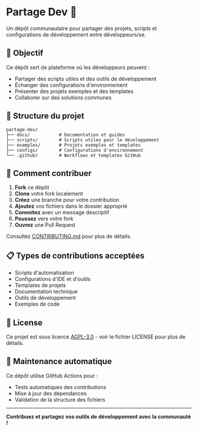 # Partage Dev 🚀

Un dépôt communautaire pour partager des projets, scripts et configurations de développement entre développeurs/se.

## 🎯 Objectif

Ce dépôt sert de plateforme où les développeurs peuvent :
- Partager des scripts utiles et des outils de développement
- Échanger des configurations d'environnement
- Présenter des projets exemples et des templates
- Collaborer sur des solutions communes

## 📁 Structure du projet

```
partage-dev/
├── docs/           # Documentation et guides
├── scripts/        # Scripts utiles pour le développement
├── examples/       # Projets exemples et templates
├── configs/        # Configurations d'environnement
└── .github/        # Workflows et templates GitHub
```

## 🤝 Comment contribuer

1. **Fork** ce dépôt
2. **Clone** votre fork localement
3. **Créez** une branche pour votre contribution
4. **Ajoutez** vos fichiers dans le dossier approprié
5. **Commitez** avec un message descriptif
6. **Poussez** vers votre fork
7. **Ouvrez** une Pull Request

Consultez [CONTRIBUTING.md](CONTRIBUTING.md) pour plus de détails.

## 📋 Types de contributions acceptées

- Scripts d'automatisation
- Configurations d'IDE et d'outils
- Templates de projets
- Documentation technique
- Outils de développement
- Exemples de code

## 📄 License

Ce projet est sous licence [AGPL-3.0](LICENSE) - voir le fichier LICENSE pour plus de détails.

## 🔧 Maintenance automatique

Ce dépôt utilise GitHub Actions pour :
- Tests automatiques des contributions
- Mise à jour des dépendances
- Validation de la structure des fichiers

---

**Contribuez et partagez vos outils de développement avec la communauté !**